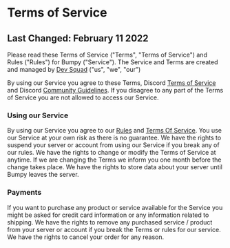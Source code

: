 # Terms of Service
## Last Changed: February 11 2022

Please read these Terms of Service ("Terms", "Terms of Service") and Rules ("Rules") for Bumpy ("Service"). The Service and Terms are created and managed by [Dev Squad](https://discord.gg/KcH28tRtBu) ("us", "we", "our")

By using our Service you agree to these Terms, Discord [Terms of Service](https://discord.com/terms) and Discord [Community Guidelines](https://discord.com/guidelines). If you disagree to any part of the Terms of Service you are not allowed to access our Service.

### Using our Service
By using our Service you agree to our [Rules](https://github.com/thekevie/bumpy/blob/main/RULES.md) and [Terms Of Service](https://github.com/thekevie/bumpy/blob/main/TERMS.md). You use our Service at your own risk as there is no guarantee. We have the rights to suspend your server or account from using our Service if you break any of our rules. We have the rights to change or modify the Terms of Service at anytime. If we are changing the Terms we inform you one month before the change takes place. We have the rights to store data about your server until Bumpy leaves the server.

### Payments
If you want to purchase any product or service available for the Service you might be asked for credit card information or any information related to shipping. We have the rights to remove any purchased service / product from your server or account if you break the Terms or rules for our service. We have the rights to cancel your order for any reason.
